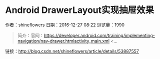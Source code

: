 # Android DrawerLayout实现抽屉效果
作者：shineflowers
日期：2016-12-27 08:22
浏览量：1990
> 简介：官网：https://developer.android.com/training/implementing-navigation/nav-drawer.htmlactivity_main.xml
<...

 链接：http://blog.csdn.net/shineflowers/article/details/53887557

